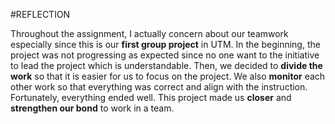 #REFLECTION

Throughout the assignment, I actually concern about our teamwork especially since this is our **first group project** in UTM. 
In the beginning, the project was not progressing as expected since no one want to the initiative to lead the project which is understandable.
Then, we decided to **divide the work** so that it is easier for us to focus on the project.
We also **monitor** each other work so that everything was correct and align with the instruction.
Fortunately, everything ended well. This project made us **closer** and **strengthen our bond** to work in a team.
